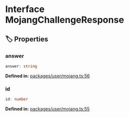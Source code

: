 # Interface MojangChallengeResponse

## 🏷️ Properties

### answer

```ts
answer: string
```
<p style="font-size: 14px; color: var(--vp-c-text-2)">
<strong>Defined in:</strong> <a href="https://github.com/voxelum/minecraft-launcher-core-node/blob/master/packages/user/mojang.ts#L56" target="_blank" rel="noreferrer">packages/user/mojang.ts:56</a>
</p>


### id

```ts
id: number
```
<p style="font-size: 14px; color: var(--vp-c-text-2)">
<strong>Defined in:</strong> <a href="https://github.com/voxelum/minecraft-launcher-core-node/blob/master/packages/user/mojang.ts#L55" target="_blank" rel="noreferrer">packages/user/mojang.ts:55</a>
</p>


